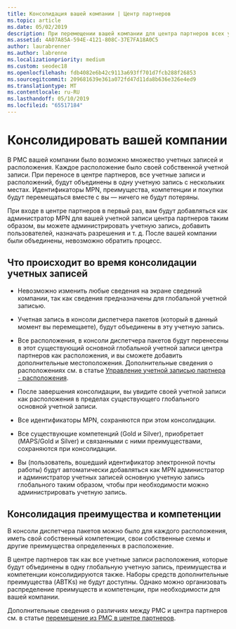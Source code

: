```yaml
---
title: Консолидация вашей компании | Центр партнеров
ms.topic: article
ms.date: 05/02/2019
description: При перемещении вашей компании для центра партнеров всех учетных записей, объединены в одну учетную запись
ms.assetid: 4A07A85A-594E-4121-808C-37E7FA18A0C5
author: laurabrenner
ms.author: labrenne
ms.localizationpriority: medium
ms.custom: seodec18
ms.openlocfilehash: fdb4082e6b42c9113a693ff701d7fcb288f26853
ms.sourcegitcommit: 209681639e361a072fd47d11da8b636e326e4ed9
ms.translationtype: MT
ms.contentlocale: ru-RU
ms.lasthandoff: 05/10/2019
ms.locfileid: "65517184"
---
```

# <a name="consolidate-your-company-accounts"></a>Консолидировать вашей компании

В PMC вашей компании было возможно множество учетных записей и расположения. Каждое расположение было своей собственной учетной записи. При переносе в центре партнеров, все учетные записи и расположений, будут объединены в одну учетную запись с нескольких местах. Идентификаторы MPN, преимущества, компетенции и покупки будут перемещаться вместе с вы — ничего не будут потеряны. 

При входе в центре партнеров в первый раз, вам будут добавляться как администратор MPN для вашей учетной записи центра партнеров таким образом, вы можете администрировать учетную запись, добавить пользователей, назначать разрешения и т. д. После вашей компании были объединены, невозможно обратить процесс.

## <a name="what-happens-during-consolidation-of-accounts"></a>Что происходит во время консолидации учетных записей

- Невозможно изменить любые сведения на экране сведений компании, так как сведения предназначены для глобальной учетной записью. 

- Учетная запись в консоли диспетчера пакетов (который в данный момент вы перемещаете), будут объединены в эту учетную запись. 

- Все расположения, в консоли диспетчера пакетов будут перенесены в этот существующий основной глобальной учетной записи центра партнеров как расположения, и вы сможете добавить дополнительные местоположения. Дополнительные сведения о расположениях см. в статье [Управление учетной записью партнера - расположения](manage-locations.md).

- После завершения консолидации, вы увидите своей учетной записи как расположения в пределах существующего глобального основной учетной записи.

- Все идентификаторы MPN, сохраняются при этом консолидации.

- Все существующие компетенций (Gold и Silver), приобретает (MAPS/Gold и Silver) и связанными с ними преимуществами, сохраняются при консолидации.

- Вы (пользователь, вошедший идентификатор электронной почты работы) будут автоматически добавляться как MPN администратор и администратор учетных записей основную учетную запись глобального таким образом, чтобы при необходимости можно администрировать учетную запись. 


## <a name="consolidating-your-benefits-and-competencies"></a>Консолидация преимущества и компетенции

В консоли диспетчера пакетов можно было для каждого расположения, иметь свой собственный компетенции, свои собственные схемы и другие преимущества определенных в расположение.

В центре партнеров так как все учетные записи расположения, которые будут объединены в одну глобальную учетную запись, преимущества и компетенции консолидируются также. Наборы средств дополнительные преимущества (ABTKs) не будут доступны. Однако можно организовать распределение преимуществ и компетенции, при необходимости для вашей компании.

Дополнительные сведения о различиях между PMC и центра партнеров см. в статье [перемещение из PMC в центре партнеров](pmc-to-partner-center.md). 